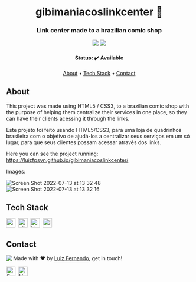 <h1 align="center">
	gibimaniacoslinkcenter 📕
</h1>

<h3 align="center">
	Link center made to a brazilian comic shop
</h3>

<p align="center">
	<img src="https://img.shields.io/badge/PRs-welcome-brightgreen.svg?style=flat-square"/>
	<img src="https://img.shields.io/github/languages/count/Luizfpsvn/gibimaniacoslinkcenter?color=green"/>
</p>

<h4 align="center">
	Status: ✔️ Available
</h4>

<p align="center">
	<a href="#about">About</a> •
	<a href="#tech-stack">Tech Stack</a> •
	<a href="#contact">Contact</a> 
</p>

## About
This project was made using HTML5 / CSS3, to a brazilian comic shop with the purpose of helping them centralize their services in one place, so they can have their clients acessing it through the links.

Este projeto foi feito usando HTML5/CSS3, para uma loja de quadrinhos brasileira com o objetivo de ajudá-los a centralizar seus serviços em um só lugar, para que seus clientes possam acessar através dos links.


Here you can see the project running: https://luizfpsvn.github.io/gibimaniacoslinkcenter/


Images:

![Screen Shot 2022-07-13 at 13 32 48](https://user-images.githubusercontent.com/99773088/178785164-a493cdca-fcbe-41eb-a314-fe825a20f3e8.png)
![Screen Shot 2022-07-13 at 13 32 16](https://user-images.githubusercontent.com/99773088/178785169-89b9a568-29b0-4594-a5f8-0ec0486d2e1b.png)

## Tech Stack
<img src="https://img.shields.io/badge/Css3-05122A?style=flat&logo=css3" alt="css3 Badge" height="25">&nbsp;
<img src="https://img.shields.io/badge/Git-05122A?style=flat&logo=git" alt="git Badge" height="25">&nbsp;
<img src="https://img.shields.io/badge/Html5-05122A?style=flat&logo=html5" alt="html5 Badge" height="25">&nbsp;
<img src="https://img.shields.io/badge/Javascript-05122A?style=flat&logo=javascript" alt="javascript Badge" height="25">&nbsp;

## Contact
<img align="left" src="https://avatars.githubusercontent.com/Luizfpsvn?size=100">

Made with ❤️ by [Luiz Fernando](https://github.com/Luizfpsvn), get in touch!

<a href="mailto:luizfernando.cg@hotmail.com" target="_blank"><img src="https://img.shields.io/badge/Email-D14836?style=flat&logo=gmail&logoColor=white" alt="Email Badge" height="25"></a>&nbsp;
<a href="https://www.linkedin.com/in/luiz-f-nascimento/" target="_blank"><img src="https://img.shields.io/badge/Linkedin-0077B5?style=flat&logo=linkedin&logoColor=white" alt="LinkedIn Badge" height="25"></a>&nbsp;

<br clear="left"/>
